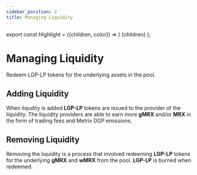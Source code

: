 ```yaml
---
sidebar_position: 2
title: Managing Liquidity
---
```


export const Highlight = ({children, color}) => (
<span
style={{color}}>
{children}
</span>
);

# Managing Liquidity

Redeem LGP-LP tokens for the underlying assets in the pool.

## Adding Liquidity

When liqudity is added <Highlight color="#bf96c6">**LGP-LP**</Highlight> tokens are issued to the provider of the liquidity. The liquidity providers are able to earn more <Highlight color="#bf96c6">**gMRX**</Highlight> and/or <Highlight color="#bf96c6">**MRX**</Highlight> in the form of trading fees and Metrix DGP emissions.

## Removing Liquidity

Removing the liquidity is a process that involved redeeming <Highlight color="#bf96c6">**LGP-LP**</Highlight> tokens for the underlying <Highlight color="#bf96c6">**gMRX**</Highlight> and <Highlight color="#bf96c6">**wMRX**</Highlight> from the pool. <Highlight color="#bf96c6">**LGP-LP**</Highlight> is burned when redeemed.
